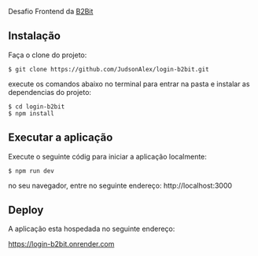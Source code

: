 Desafio Frontend da [B2Bit](https://b2bit.company/)

## Instalação
Faça o clone do projeto:
```
$ git clone https://github.com/JudsonAlex/login-b2bit.git
```
execute os comandos abaixo no terminal para entrar na pasta e instalar as dependencias do projeto:
```
$ cd login-b2bit
$ npm install
```


## Executar a aplicação
Execute o seguinte códig para iniciar a aplicação localmente:
```
$ npm run dev
```
no seu navegador, entre no seguinte endereço: http://localhost:3000

## Deploy 
A aplicação esta hospedada no seguinte endereço:

https://login-b2bit.onrender.com
